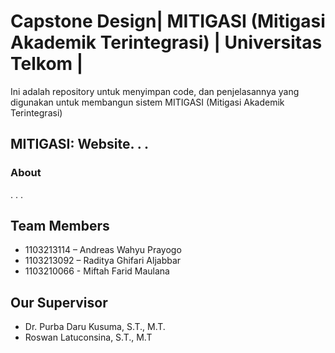 # Capstone Design| MITIGASI (Mitigasi Akademik Terintegrasi) | Universitas Telkom |

Ini adalah repository untuk menyimpan code, dan penjelasannya yang digunakan untuk membangun sistem MITIGASI (Mitigasi Akademik Terintegrasi)

## MITIGASI: Website. . .
### About
. . .

## Team Members
- 1103213114 – Andreas Wahyu Prayogo
- 1103213092 – Raditya Ghifari Aljabbar
- 1103210066 - Miftah Farid Maulana

## Our Supervisor
- Dr. Purba Daru Kusuma, S.T., M.T.
- Roswan Latuconsina, S.T., M.T
